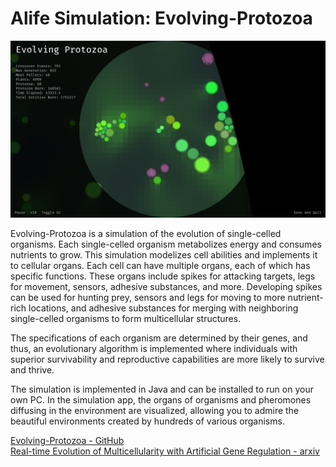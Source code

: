 # Alife Simulation: Evolving-Protozoa

![Screenshot](images/EvolvingProtozoa.png)

Evolving-Protozoa is a simulation of the evolution of single-celled organisms. Each single-celled organism metabolizes energy and consumes nutrients to grow. This simulation modelizes cell abilities and implements it to cellular organs. Each cell can have multiple organs, each of which has specific functions. These organs include spikes for attacking targets, legs for movement, sensors, adhesive substances, and more. Developing spikes can be used for hunting prey, sensors and legs for moving to more nutrient-rich locations, and adhesive substances for merging with neighboring single-celled organisms to form multicellular structures.

The specifications of each organism are determined by their genes, and thus, an evolutionary algorithm is implemented where individuals with superior survivability and reproductive capabilities are more likely to survive and thrive.

The simulation is implemented in Java and can be installed to run on your own PC. In the simulation app, the organs of organisms and pheromones diffusing in the environment are visualized, allowing you to admire the beautiful environments created by hundreds of various organisms.

[Evolving-Protozoa - GitHub](https://github.com/DylanCope/Evolving-Protozoa)  
[Real-time Evolution of Multicellularity with Artificial Gene Regulation - arxiv](https://arxiv.org/abs/2305.12249)  


